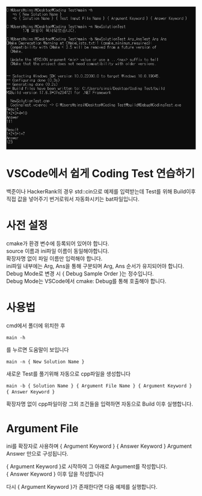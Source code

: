 ![](/images/298609727-7986e450-a9b3-49b1-bf9a-ef64373c94fc.PNG)

# VSCode에서 쉽게 Coding Test 연습하기
백준이나 HackerRank의 경우 std::cin으로 예제를 입력받는데 Test를 위해 Build이후 직접 값을 넣어주기 번거로워서 자동화시키는 bat파일입니다.

# 사전 설정
cmake가 환경 변수에 등록되어 있어야 합니다.
<br>
source 이름과 ini파일 이름이 동일해야합니다.
<br>
확장자명 없이 파일 이름만 입력해야 합니다.
<br>
ini파일 내부에는 Arg, Ans을 통해 구분되며 Arg, Ans 순서가 유지되어야 합니다.
<br>
Debug Mode로 변경 시 { Debug Sample Order }는 정수입니다.
<br>
Debug Mode는 VSCode에서 cmake: Debug를 통해 호출해야 합니다.

# 사용법
cmd에서 폴더에 위치한 후
```
main -h
```
를 누르면 도움말이 보입니다

```
main -n { New Solution Name }
```
새로운 Test를 풀기위해 자동으로 cpp파일을 생성합니다

```
main -b { Solution Name } { Argument File Name } { Argument Keyword } { Answer Keyword }
```
확장자명 없이 cpp파일이랑 그외 조건들을 입력하면 자동으로 Build 이후 실행합니다.

# Argument File
ini를 확장자로 사용하며 { Argument Keyword } { Answer Keyword } Argument Answer 만으로 구성됩니다.

{ Argument Keyword }로 시작하여 그 아래로 Argument를 작성합니다.
<br>
{ Answer Keyword } 이후 답을 작성합니다

다시 { Argument Keyword }가 존재한다면 다음 예제를 실행합니다.
